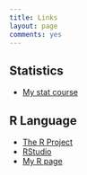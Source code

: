 ```yaml
---
title: Links
layout: page
comments: yes
---
```


## Statistics

- [My stat course](http://ablejec.nib.si/statistics)

## R Language

- [The R Project](http://www.r-project.org/)
- [RStudio](http://Rstudio.com)
- [My R page](http://ablejec.nib.si/R)
